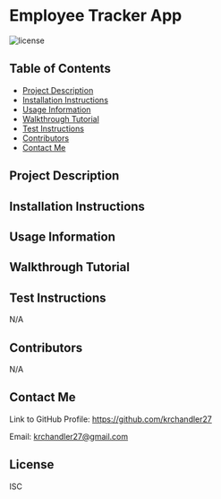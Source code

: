 # Employee Tracker App

![license](https://img.shields.io/badge/license-ISC-blue)

## Table of Contents
* [Project Description](#project-description)
* [Installation Instructions](#installation-instructions)
* [Usage Information](#usage-information)
* [Walkthrough Tutorial](#walkthrough-tutorial)
* [Test Instructions](#test-instructions)
* [Contributors](#contributors)
* [Contact Me](#contact-me)

## Project Description


## Installation Instructions


## Usage Information


## Walkthrough Tutorial


## Test Instructions
N/A

## Contributors
N/A

## Contact Me
Link to GitHub Profile: https://github.com/krchandler27

Email: krchandler27@gmail.com

## License
ISC